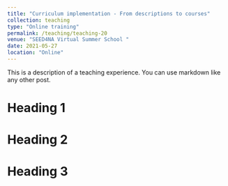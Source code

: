 ```yaml
---
title: "Curriculum implementation - From descriptions to courses"
collection: teaching
type: "Online training"
permalink: /teaching/teaching-20
venue: "SEED4NA Virtual Summer School "
date: 2021-05-27
location: "Online"
---
```


This is a description of a teaching experience. You can use markdown like any other post.

Heading 1
======

Heading 2
======

Heading 3
======
